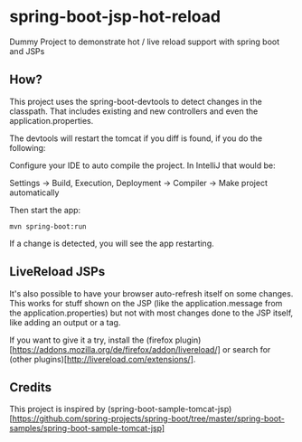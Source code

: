 # spring-boot-jsp-hot-reload
Dummy Project to demonstrate hot / live reload support with spring boot and JSPs


How?
---

This project uses the spring-boot-devtools to detect changes in the classpath.
That includes existing and new controllers and even the application.properties.

The devtools will restart the tomcat if you diff is found, if you do the following:

Configure your IDE to auto compile the project. In IntelliJ that would be:

Settings -> Build, Execution, Deployment -> Compiler -> Make project automatically

Then start the app:

    mvn spring-boot:run

If a change is detected, you will see the app restarting.


LiveReload JSPs
---------------

It's also possible to have your browser auto-refresh itself on some changes.
This works for stuff shown on the JSP (like the application.message from the application.properties)
but not with most changes done to the JSP itself, like adding an output or a tag.
 
If you want to give it a try, 
install the (firefox plugin)[https://addons.mozilla.org/de/firefox/addon/livereload/] or search for (other plugins)[http://livereload.com/extensions/].



Credits
-------

This project is inspired by (spring-boot-sample-tomcat-jsp)[https://github.com/spring-projects/spring-boot/tree/master/spring-boot-samples/spring-boot-sample-tomcat-jsp]
